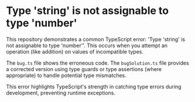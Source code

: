 # Type 'string' is not assignable to type 'number'

This repository demonstrates a common TypeScript error: 'Type 'string' is not assignable to type 'number''.  This occurs when you attempt an operation (like addition) on values of incompatible types.

The `bug.ts` file shows the erroneous code. The `bugSolution.ts` file provides a corrected version using type guards or type assertions (where appropriate) to handle potential type mismatches. 

This error highlights TypeScript's strength in catching type errors during development, preventing runtime exceptions.